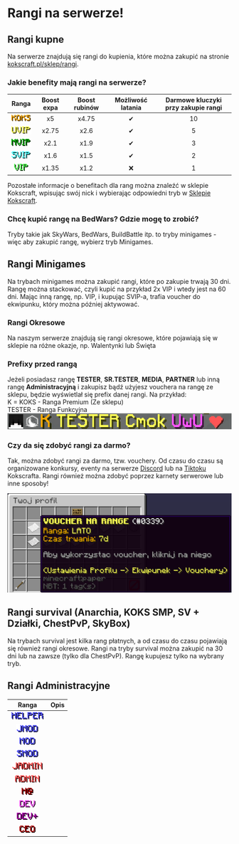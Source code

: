 # Rangi na serwerze!

## Rangi kupne
Na serwerze znajdują się rangi do kupienia, które można zakupić na stronie [kokscraft.pl/sklep/rangi](https://kokscraft.pl/sklep/rangi/).

### Jakie benefity mają rangi na serwerze?

|            **Ranga**            | **Boost expa** | **Boost rubinów** | **Możliwość latania** | **Darmowe kluczyki przy zakupie rangi** |
|:-------------------------------:|:--------------:|:-----------------:|:---------------------:|:---------------------------------------:|
| ![koks](/assets/ranks/koks.png) |       x5       |       x4.75       |           ✔           |                   10                    |
| ![uvip](/assets/ranks/uvip.png) |     x2.75      |       x2.6        |           ✔           |                    5                    |
| ![mvip](/assets/ranks/mvip.png) |      x2.1      |       x1.9        |           ✔           |                    3                    |
| ![svip](/assets/ranks/svip.png) |      x1.6      |       x1.5        |           ✔           |                    2                    |
|  ![vip](/assets/ranks/vip.png)  |     x1.35      |       x1.2        |           ❌           |                    1                    |

Pozostałe informacje o benefitach dla rang można znaleźć w sklepie Kokscraft, wpisując swój nick i wybierając odpowiedni tryb w [Sklepie Kokscraft](https://kokscraft.pl/sklep/rangi/minigames).

### Chcę kupić rangę na BedWars? Gdzie mogę to zrobić?
Tryby takie jak SkyWars, BedWars, BuildBattle itp. to tryby minigames - więc aby zakupić rangę, wybierz tryb Minigames.

## Rangi Minigames
Na trybach minigames można zakupić rangi, które po zakupie trwają 30 dni. Rangę można stackować, czyli kupić na przykład 2x VIP i wtedy jest na 60 dni. Mając inną rangę, np. VIP, i kupując SVIP-a, trafia voucher do ekwipunku, który można później aktywować.

### Rangi Okresowe
Na naszym serwerze znajdują się rangi okresowe, które pojawiają się w sklepie na różne okazje, np. Walentynki lub Święta

### Prefixy przed rangą
Jeżeli posiadasz rangę **TESTER**, **SR.TESTER**, **MEDIA**, **PARTNER** lub inną rangę **Administracyjną** i zakupisz bądź użyjesz vouchera na rangę ze sklepu, będzie wyświetlał się prefix danej rangi. Na przykład:  
K = KOKS - Ranga Premium (Ze sklepu)  
TESTER - Ranga Funkcyjna  
![ranga](/assets/ranks/ranga.png)

### Czy da się zdobyć rangi za darmo?
Tak, można zdobyć rangi za darmo, tzw. vouchery. Od czasu do czasu są organizowane konkursy, eventy na serwerze [Discord](https://discord.com/invite/kokscraft) lub na [Tiktoku](https://tiktok.com/@kokscraftpl) Kokscrafta. Rangi również można zdobyć poprzez karnety serwerowe lub inne sposoby!

![voucher](/assets/ranks/voucher.png)

## Rangi survival (Anarchia, KOKS SMP, SV + Działki, ChestPvP, SkyBox)
Na trybach survival jest kilka rang płatnych, a od czasu do czasu pojawiają się również rangi okresowe. Rangi na tryby survival można zakupić na 30 dni lub na zawsze (tylko dla ChestPvP). Rangę kupujesz tylko na wybrany tryb.
    
## Rangi Administracyjne

|              **Ranga**              | **Opis** |
|:-----------------------------------:|:--------:|
| ![helper](/assets/ranks/helper.png) |          | 
|   ![jmod](/assets/ranks/jmod.png)   |          |
|    ![mod](/assets/ranks/mod.png)    |          |
|   ![smod](/assets/ranks/smod.png)   |          |
| ![jadmin](/assets/ranks/jadmin.png) |          |
|  ![admin](/assets/ranks/admin.png)  |          |
| ![h@](/assets/ranks/headadmin.png)  |          |
|    ![dev](/assets/ranks/dev.png)    |          |
| ![dev+](/assets/ranks/devplus.png)  |          |
|    ![ceo](/assets/ranks/ceo.png)    |          |